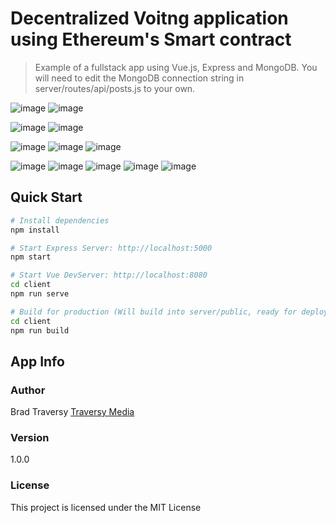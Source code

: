 
# Decentralized Voitng application using Ethereum's Smart contract

> Example of a fullstack app using Vue.js, Express and MongoDB. You will need to edit the MongoDB connection string in server/routes/api/posts.js to your own.

![image](ss/sm1.png)
![image](ss/sm2.png)

![image](ss/metanew.png)
![image](ss/metanewconn.png)

![image](ss/metanewconn.png)
![image](ss/metanewconn.png)
![image](ss/metanewconn.png)

![image](ss/meta.png)
![image](ss/gan.png)
![image](ss/ganprivate.png)
![image](ss/bf.png)
![image](ss/metaaftervote.png)





## Quick Start

```bash
# Install dependencies
npm install

# Start Express Server: http://localhost:5000
npm start

# Start Vue DevServer: http://localhost:8080
cd client
npm run serve

# Build for production (Will build into server/public, ready for deployment)
cd client
npm run build
```

## App Info

### Author

Brad Traversy
[Traversy Media](http://www.traversymedia.com)

### Version

1.0.0

### License

This project is licensed under the MIT License

